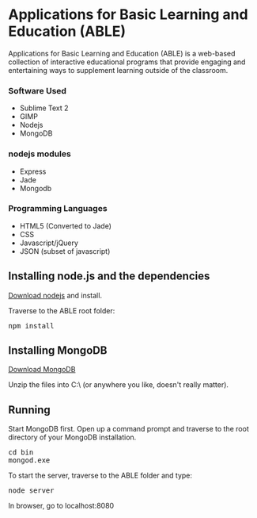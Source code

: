 # Applications for Basic Learning and Education (ABLE) #

Applications for Basic Learning and Education (ABLE) is a web-based collection of interactive educational programs that 
provide engaging and entertaining ways to supplement learning outside of the classroom.

### Software Used ###
* Sublime Text 2
* GIMP
* Nodejs
* MongoDB

### nodejs modules ###
* Express
* Jade
* Mongodb

### Programming Languages ###
* HTML5 (Converted to Jade)
* CSS
* Javascript/jQuery
* JSON (subset of javascript)

## Installing node.js and the dependencies
[Download nodejs](http://nodejs.org/download/) and install.

Traverse to the ABLE root folder:
<pre>npm install</pre>

## Installing MongoDB ##
[Download MongoDB](http://www.mongodb.org/downloads)

Unzip the files into C:\ (or anywhere you like, doesn't really matter).

## Running ##
Start MongoDB first. Open up a command prompt and traverse to the root directory of your MongoDB installation.
<pre>cd bin
mongod.exe</pre>

To start the server, traverse to the ABLE folder and type:
<pre>node server</pre>

In browser, go to localhost:8080
